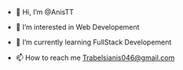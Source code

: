 - 👋 Hi, I’m @AnisTT
- 👀 I’m interested in Web Developement
- 🌱 I’m currently learning FullStack Developement

- 📫 How to reach me Trabelsianis046@gmail.com

<!---
AnisTT/AnisTT is a ✨ special ✨ repository because its `README.md` (this file) appears on your GitHub profile.
You can click the Preview link to take a look at your changes.
--->
